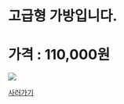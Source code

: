
<html>
<body>
<H1>고급형 가방입니다.</H1>
<H1>가격 : 110,000원 </H1>
<div>
<img src="http://postfiles4.naver.net/20150530_51/ioio9961_1432975753914XBIqs_JPEG/%B0%ED%B0%A1%C7%FC_%B0%A1%B9%E6.jpg?type=w3" />
</div>

<a href="http://www.badmintonmarket.co.kr/front/productdetail.php?productcode=050001001002000081&code=050003005000&sort=" Traget="_blank">사러가기 </a>

</body>
</html>


